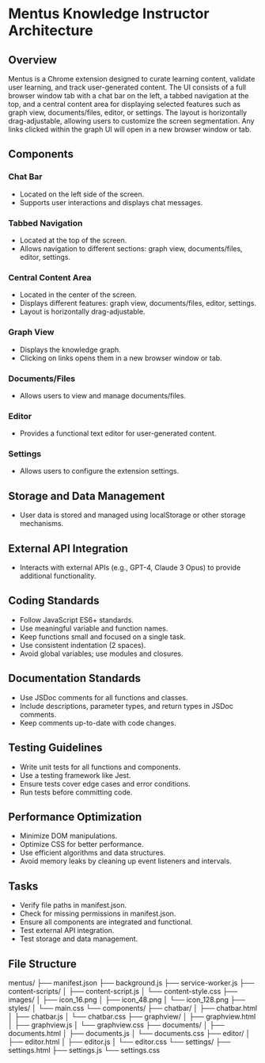 
# Mentus Knowledge Instructor Architecture

## Overview
Mentus is a Chrome extension designed to curate learning content, validate user learning, and track user-generated content. The UI consists of a full browser window tab with a chat bar on the left, a tabbed navigation at the top, and a central content area for displaying selected features such as graph view, documents/files, editor, or settings. The layout is horizontally drag-adjustable, allowing users to customize the screen segmentation. Any links clicked within the graph UI will open in a new browser window or tab.

## Components
### Chat Bar
- Located on the left side of the screen.
- Supports user interactions and displays chat messages.

### Tabbed Navigation
- Located at the top of the screen.
- Allows navigation to different sections: graph view, documents/files, editor, settings.

### Central Content Area
- Located in the center of the screen.
- Displays different features: graph view, documents/files, editor, settings.
- Layout is horizontally drag-adjustable.

### Graph View
- Displays the knowledge graph.
- Clicking on links opens them in a new browser window or tab.

### Documents/Files
- Allows users to view and manage documents/files.

### Editor
- Provides a functional text editor for user-generated content.

### Settings
- Allows users to configure the extension settings.

## Storage and Data Management
- User data is stored and managed using localStorage or other storage mechanisms.

## External API Integration
- Interacts with external APIs (e.g., GPT-4, Claude 3 Opus) to provide additional functionality.

## Coding Standards
- Follow JavaScript ES6+ standards.
- Use meaningful variable and function names.
- Keep functions small and focused on a single task.
- Use consistent indentation (2 spaces).
- Avoid global variables; use modules and closures.

## Documentation Standards
- Use JSDoc comments for all functions and classes.
- Include descriptions, parameter types, and return types in JSDoc comments.
- Keep comments up-to-date with code changes.

## Testing Guidelines
- Write unit tests for all functions and components.
- Use a testing framework like Jest.
- Ensure tests cover edge cases and error conditions.
- Run tests before committing code.

## Performance Optimization
- Minimize DOM manipulations.
- Optimize CSS for better performance.
- Use efficient algorithms and data structures.
- Avoid memory leaks by cleaning up event listeners and intervals.

## Tasks
- Verify file paths in manifest.json.
- Check for missing permissions in manifest.json.
- Ensure all components are integrated and functional.
- Test external API integration.
- Test storage and data management.

## File Structure
mentus/
├── manifest.json
├── background.js
├── service-worker.js
├── content-scripts/
│   ├── content-script.js
│   └── content-style.css
├── images/
│   ├── icon_16.png
│   ├── icon_48.png
│   └── icon_128.png
├── styles/
│   └── main.css
└── components/
    ├── chatbar/
    │   ├── chatbar.html
    │   ├── chatbar.js
    │   └── chatbar.css
    ├── graphview/
    │   ├── graphview.html
    │   ├── graphview.js
    │   └── graphview.css
    ├── documents/
    │   ├── documents.html
    │   ├── documents.js
    │   └── documents.css
    ├── editor/
    │   ├── editor.html
    │   ├── editor.js
    │   └── editor.css
    └── settings/
        ├── settings.html
        ├── settings.js
        └── settings.css


